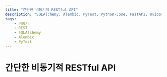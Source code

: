 ```yaml
---
title: "간단한 비동기적 RESTful API"
description: "SQLAlchemy, Alembic, PyTest, Python-Jose, FastAPI, Uvicorn을 사용한 간단한 비동기적 RESTful API"
tags:
    - 비동기
    - REST
    - SQLAlchemy
    - Alembic
    - PyTest
---
```


# 간단한 비동기적 RESTful API
